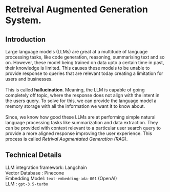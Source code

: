 # Retreival Augmented Generation System.

## Introduction
Large language models (LLMs) are great at a multitude of language processing tasks, like code generation, reasoning, summarising text and so on. However, these model being trained on data upto a certain time in past, their knowledge is limited. This causes these models to be unable to provide response to queries that are relevant today creating a limitation for users and businesses.<br>
<br>
This is called **hallucination**. Meaning, the LLM is capable of going completely off topic, where the response does not align with the intent in the users query. To solve for this, we can provide the language model a memory storage with all the information we want it to know about.<br>
<br>
Since, we know how good these LLMs are at performing simple natural language processing tasks like summarization and data extraction. They can be provided with context relevant to a particular user search query to provide a more aligned response improving the user experience. This process is called *Retrival Augmentated Generation (RAG)*.

## Technical Details
LLM integration framework: Langchain<br>
Vector Database : Pinecone<br>
Embedding Model: ``text-embedding-ada-001`` (OpenAI)<br>
LLM : ``gpt-3.5-turbo``<br>
